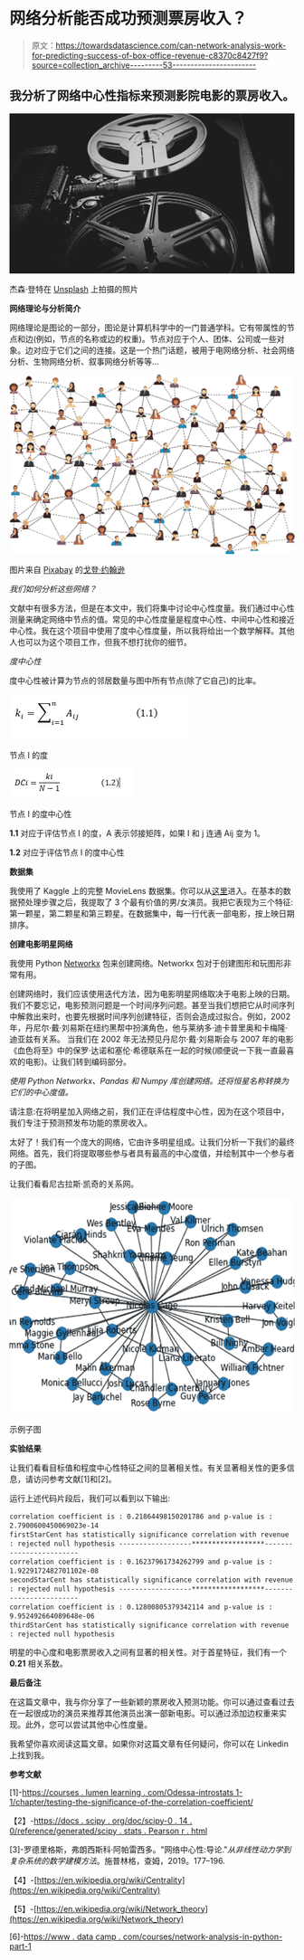 # 网络分析能否成功预测票房收入？

> 原文：<https://towardsdatascience.com/can-network-analysis-work-for-predicting-success-of-box-office-revenue-c8370c8427f9?source=collection_archive---------53----------------------->

## 我分析了网络中心性指标来预测影院电影的票房收入。

![](img/48da88d38adc3f4d2df5efc0cf5191b0.png)

杰森·登特在 [Unsplash](https://unsplash.com/s/photos/movies?utm_source=unsplash&utm_medium=referral&utm_content=creditCopyText) 上拍摄的照片

**网络理论与分析简介**

网络理论是图论的一部分，图论是计算机科学中的一门普通学科。它有带属性的节点和边(例如，节点的名称或边的权重)。节点对应于个人、团体、公司或一些对象。边对应于它们之间的连接。这是一个热门话题，被用于电网络分析、社会网络分析、生物网络分析、叙事网络分析等等…

![](img/acf6d430f7a1efacb2c215f3a5d337f8.png)

图片来自 [Pixabay](https://pixabay.com/?utm_source=link-attribution&utm_medium=referral&utm_campaign=image&utm_content=3846597) 的[戈登·约翰逊](https://pixabay.com/users/GDJ-1086657/?utm_source=link-attribution&utm_medium=referral&utm_campaign=image&utm_content=3846597)

*我们如何分析这些网络？*

文献中有很多方法，但是在本文中，我们将集中讨论中心性度量。我们通过中心性测量来确定网络中节点的值。常见的中心性度量是程度中心性、中间中心性和接近中心性。我在这个项目中使用了度中心性度量，所以我将给出一个数学解释。其他人也可以为这个项目工作，但我不想打扰你的细节。

*度中心性*

度中心性被计算为节点的邻居数量与图中所有节点(除了它自己)的比率。

![](img/a65d6c77627c2386d56b66fb884ee54c.png)

节点 I 的度

![](img/57cf7d3b73426f45838fb22a1128ef67.png)

节点 I 的度中心性

**1.1** 对应于评估节点 I 的度，A 表示邻接矩阵，如果 I 和 j 连通 Aij 变为 1。

**1.2** 对应于评估节点 I 的度中心性

**数据集**

我使用了 Kaggle 上的完整 MovieLens 数据集。你可以从[这里](https://www.kaggle.com/rounakbanik/the-movies-dataset)进入。在基本的数据预处理步骤之后，我提取了 3 个最有价值的男/女演员。我把它表现为三个特征:第一颗星，第二颗星和第三颗星。在数据集中，每一行代表一部电影，按上映日期排序。

**创建电影明星网络**

我使用 Python [Networkx](https://networkx.github.io/) 包来创建网络。Networkx 包对于创建图形和玩图形非常有用。

创建网络时，我们应该使用迭代方法，因为电影明星网络取决于电影上映的日期。我们不要忘记，电影预测问题是一个时间序列问题。甚至当我们想把它从时间序列中解救出来时，也要先根据时间序列创建特征，否则会造成过拟合。例如，2002 年，丹尼尔·戴·刘易斯在纽约黑帮中扮演角色，他与莱纳多·迪卡普里奥和卡梅隆·迪亚兹有关系。
当我们在 2002 年无法预见丹尼尔·戴·刘易斯会与 2007 年的电影《血色将至》中的保罗·达诺和塞伦·希德联系在一起的时候(顺便说一下我一直最喜欢的电影)。让我们转到编码部分。

*使用 Python Networkx、Pandas 和 Numpy 库创建网络。还将恒星名称转换为它们的中心度值。*

请注意:在将明星加入网络之前，我们正在评估程度中心性，因为在这个项目中，我们专注于预测预发布功能的票房收入。

太好了！我们有一个庞大的网络，它由许多明星组成。让我们分析一下我们的最终网络。首先，我们将提取哪些参与者具有最高的中心度值，并绘制其中一个参与者的子图。

让我们看看尼古拉斯·凯奇的关系网。

![](img/887511d55b15d6b0716ecd8021c0eb8f.png)

示例子图

**实验结果**

让我们看看目标值和程度中心性特征之间的显著相关性。有关显著相关性的更多信息，请访问参考文献[1]和[2]。

运行上述代码片段后，我们可以看到以下输出:

```
correlation coefficient is : 0.21864498150201786 and p-value is : 2.7900600450069023e-14
firstStarCent has statistically significance correlation with revenue : rejected null hypothesis ------------------******************------------------------
correlation coefficient is : 0.16237961734262799 and p-value is : 1.9229172482701102e-08
secondStarCent has statistically significance correlation with revenue : rejected null hypothesis ------------------******************------------------------
correlation coefficient is : 0.12800805379342114 and p-value is : 9.952492664089648e-06
thirdStarCent has statistically significance correlation with revenue : rejected null hypothesis
```

明星的中心度和电影票房收入之间有显著的相关性。对于首星特征，我们有一个 **0.21** 相关系数。

**最后备注**

在这篇文章中，我与你分享了一些新颖的票房收入预测功能。你可以通过查看过去在一起很成功的演员来推荐其他演员出演一部新电影。可以通过添加边权重来实现。此外，您可以尝试其他中心性度量。

我希望你喜欢阅读这篇文章。如果你对这篇文章有任何疑问，你可以在 Linkedin 上找到我。

**参考文献**

[1]-[https://courses . lumen learning . com/Odessa-introstats 1-1/chapter/testing-the-significance-of-the-correlation-coefficient/](https://courses.lumenlearning.com/odessa-introstats1-1/chapter/testing-the-significance-of-the-correlation-coefficient/)

【2】-[https://docs . scipy . org/doc/scipy-0 . 14 . 0/reference/generated/scipy . stats . Pearson r . html](https://docs.scipy.org/doc/scipy-0.14.0/reference/generated/scipy.stats.pearsonr.html)

[3]-罗德里格斯，弗朗西斯科·阿帕雷西多。"网络中心性:导论."*从非线性动力学到复杂系统的数学建模方法*。施普林格，查姆，2019。177–196.

【4】-[https://en.wikipedia.org/wiki/Centrality](https://en.wikipedia.org/wiki/Centrality)

【5】-[https://en.wikipedia.org/wiki/Network_theory](https://en.wikipedia.org/wiki/Network_theory)

[6]-[https://www . data camp . com/courses/network-analysis-in-python-part-1](https://www.datacamp.com/courses/network-analysis-in-python-part-1)